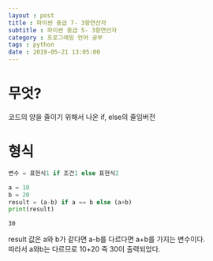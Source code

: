 ```yaml
---
layout : post
title : 파이썬 중급 7- 3항연산자
subtitle : 파이썬 중급 5- 3항연산자
category : 프로그래밍 언어 공부
tags : python
date : 2019-05-21 13:05:00
---
```


# 무엇?

코드의 양을 줄이기 위해서 나온 if, else의 줄임버전

# 형식


```python
변수 = 표현식1 if 조건1 else 표현식2
```


```python
a = 10
b = 20
result = (a-b) if a == b else (a+b)
print(result)
```

    30


result 값은 a와 b가 같다면 a-b를 다르다면 a+b를 가지는 변수이다.  
따라서 a와b는 다르므로 10+20 즉 30이 출력되었다.

